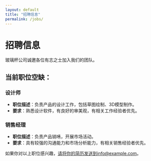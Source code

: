 ```yaml
---
layout: default
title: "招聘信息"
permalink: /jobs/
---
```


# 招聘信息

玻璃杯公司诚邀各位有志之士加入我们的团队。

## 当前职位空缺：

### 设计师

- **职位描述**：负责产品的设计工作，包括草图绘制、3D模型制作。
- **要求**：熟悉设计软件，有良好的审美观，有相关工作经验者优先。

### 销售经理

- **职位描述**：负责产品销唀，开展市场活动。
- **要求**：具有较强的沟通能力和市场分析能力，有相关销售经验者优先。

如果你对以上职位感兴趣，请将你的简历发送到info@example.com。